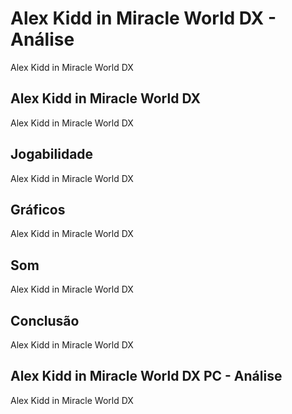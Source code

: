 ---
---

# Alex Kidd in Miracle World DX - Análise

Alex Kidd in Miracle World DX

## Alex Kidd in Miracle World DX

Alex Kidd in Miracle World DX

## Jogabilidade

Alex Kidd in Miracle World DX

## Gráficos

Alex Kidd in Miracle World DX

## Som

Alex Kidd in Miracle World DX

## Conclusão

Alex Kidd in Miracle World DX

## Alex Kidd in Miracle World DX PC - Análise

Alex Kidd in Miracle World DX
